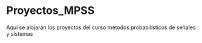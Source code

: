 # Proyectos_MPSS
Aquí se alojarán los proyectos del curso métodos probabilísticos de señales y sistemas
